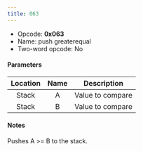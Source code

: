 ```yaml
---
title: 063
---
```


- Opcode: **0x063**
- Name: push greaterequal
- Two-word opcode: No

#### Parameters

| Location | Name |   Description    |
|:--------:|:----:|:----------------:|
|  Stack   |  A   | Value to compare |
|  Stack   |  B   | Value to compare |

#### Notes

Pushes A \>= B to the stack.

